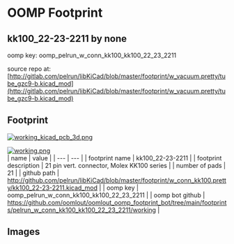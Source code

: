 # OOMP Footprint  
## kk100_22-23-2211  by none  
  
oomp key: oomp_pelrun_w_conn_kk100_kk100_22_23_2211  
  
source repo at: [http://gitlab.com/pelrun/libKiCad/blob/master/footprint/w_vacuum.pretty/tube_gzc9-b.kicad_mod](http://gitlab.com/pelrun/libKiCad/blob/master/footprint/w_vacuum.pretty/tube_gzc9-b.kicad_mod)  
## Footprint  
  
[![working_kicad_pcb_3d.png](working_kicad_pcb_3d_600.png)](working_kicad_pcb_3d.png)  
  
[![working.png](working_600.png)](working.png)  
| name | value | 
| --- | --- | 
| footprint name | kk100_22-23-2211 | 
| footprint description | 21 pin vert. connector, Molex KK100 series | 
| number of pads | 21 | 
| github path | http://github.com/pelrun/libKiCad/blob/master/footprint/w_conn_kk100.pretty/kk100_22-23-2211.kicad_mod | 
| oomp key | oomp_pelrun_w_conn_kk100_kk100_22_23_2211 | 
| oomp bot github | https://github.com/oomlout/oomlout_oomp_footprint_bot/tree/main/footprints/pelrun_w_conn_kk100_kk100_22_23_2211/working | 
## Images  
